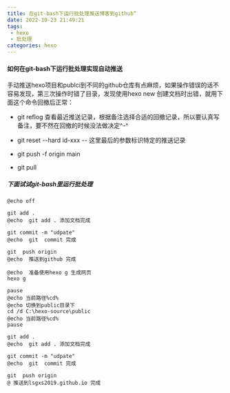 ```yaml
---
title: 在git-bash下运行批处理推送博客到github“
date: 2022-10-23 21:49:21
tags:
 - hexo
 - 批处理
categories: hexo 
---
```


#### 如何在git-bash下运行批处理实现自动推送

手动推送hexo项目和publci到不同的github仓库有点麻烦，如果操作错误的话不容易发现，第三次操作时错了目录，发现使用hexo  new 创建文档时出错，就用下面这个命令回撤后正常：

* git reflog  查看最近推送记录，根据备注选择合适的回撤记录，所以要认真写备注，要不然在回撤的时候没法做决定^-^

* git reset  --hard   id-xxx    -- 这里最后的参数标识特定的推送记录
* git push -f origin main 
* git pull 

##### 下面试试git-bash里运行批处理

~~~
@echo off

git add .
@echo  git add . 添加文档完成

git commit -m "udpate"
@echo  git  commit 完成

git  push origin 
@echo  推送到github 完成

@echo  准备使用hexo g 生成网页
hexo g 

pause
@echo 当前路径%cd%
@echo 切换到public目录下
cd /d C:\hexo-source\public
@echo 当前路径%cd%
pause

git add .
@echo  git add . 添加文档完成

git commit -m "udpate"
@echo  git  commit 完成

git  push origin 
@ 推送到lsgxs2019.github.io 完成
~~~

